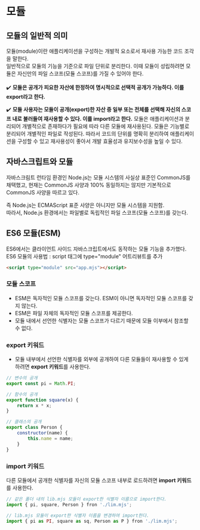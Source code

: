 # 모듈

## 모듈의 일반적 의미

모듈(module)이란 애플리케이션을 구성하는 개발적 요소로서 재사용 가능한 코드 조각을 말한다. <br>
일반적으로 모듈의 기능을 기준으로 파일 단위로 분리한다. 이때 모듈이 성립하려면 모듈은 자신만의 파일 스코프(모듈 스코프)를 가질 수 있어야 한다. <br>
<br>
✔️ **모듈은 공개가 피요한 자산에 한정하여 명시적으로 선택적 공개가 가능하다. 이를 **export**라고 한다.**

✔️ **모듈 사용자는 모듈이 공개(export)한 자산 중 일부 또는 전체를 선택해 자신의 스코프 내로 불러들여 재사용할 수 있다. 이를 import라고 한다.**
모듈은 애플리케이션과 분리되어 개별적으로 존재하다가 필요에 따라 다른 모듈에 재사용된다. 모듈은 기능별로 분리되어 개별적인 파일로 작성된다. 따라서 코드의 단위를 명확히 분리하여 애플리케이션을 구성할 수 있고 재사용성이 좋아서 개발 효율성과 유지보수성을 높일 수 있다.

## 자바스크립트와 모듈

자바스크림트 런타임 환경인 Node.js는 모듈 시스템의 사실상 표준인 CommonJS를 채택했고, 현재는 CommonJS 사양과 100% 동일하지는 않지만 기본적으로 CommonJS 사양을 따르고 있다.

즉 Node.js는 ECMAScript 표준 사양은 아니지만 모듈 시스템을 지원함.<br>
따라서, Node.js 환경에서는 파일별로 독립적인 파일 스코프(모듈 스코프)를 갖는다.

## ES6 모듈(ESM)

ES6에서는 클라이언트 사이드 자바스크립트에서도 동작하는 모듈 기능을 추가했다.
ES6 모듈의 사용법 : script 태그에 type="module" 어트리뷰트를 추가

```html
<script type="module" src="app.mjs"></script>
```

### 모듈 스코프

- ESM은 독자적인 모듈 스코프를 갖는다. ESM이 아니면 독자적인 모듈 스코프를 갖지 않는다.
- ESM은 파일 자체의 독자적인 모듈 스코프를 제공한다.
- 모듈 내에서 선언한 식별자는 모듈 스코프가 다르기 때문에 모듈 이부에서 참조할 수 없다.

### export 키워드

- 모듈 내부에서 선언한 식별자를 외부에 공개하여 다른 모듈들이 재사용할 수 있게 하려면 **export 키워드**를 사용한다.

```JavaScript
// 변수의 공개
export const pi = Math.PI;

// 함수의 공개
export function square(x) {
    return x * x;
}

// 클래스의 공개
export class Person {
    constructor(name) {
        this.name = name;
    }
}
```

### import 키워드

다른 모듈에서 공개한 식별자를 자신의 모듈 스코프 내부로 로드하려면 **import 키워드**를 사용한다.

```JavaScript
// 같은 폴더 내의 lib.mjs 모듈이 export한 식별자 이름으로 import한다.
import { pi, square, Person } fron './lim.mjs';

// lib.mjs 모듈이 export한 식별자 이름을 변경하여 import한다.
import { pi as PI, square as sq, Person as P } fron './lim.mjs';
```
